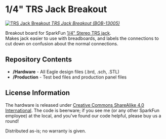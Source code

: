 1/4" TRS Jack Breakout
========================================

[![TRS Jack Breakout](https://cdn.sparkfun.com//assets/parts/9/9/5/9/13005-01.jpg)
*TRS Jack Breakout (BOB-13005)*](https://www.sparkfun.com/products/13005)

Breakout board for SparkFun [1/4" Stereo TRS jack](https://www.sparkfun.com/products/11144).  
Makes jack easier to use with breadboards, and labels the connections to cut down on confusion about the normal connections.


Repository Contents
-------------------

* **/Hardware** - All Eagle design files (.brd, .sch, .STL)
* **/Production** - Test bed files and production panel files

License Information
-------------------
The hardware is released under [Creative Commons ShareAlike 4.0 International](https://creativecommons.org/licenses/by-sa/4.0/).
The code is beerware; if you see me (or any other SparkFun employee) at the local, and you've found our code helpful, please buy us a round!

Distributed as-is; no warranty is given.